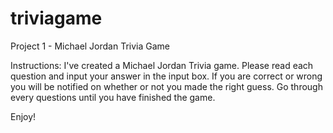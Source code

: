 # triviagame
Project 1 - Michael Jordan Trivia Game

Instructions: I've created a Michael Jordan Trivia game. Please read each question and input your answer in the input box. If you are correct or wrong you will be notified on whether or not you made the right guess. Go through every questions until you have finished the game.

Enjoy!
